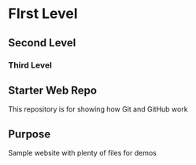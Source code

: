# FIrst Level

## Second Level

### Third Level

## Starter Web Repo

This repository is for showing how Git and GitHub work

## Purpose

Sample website with plenty of files for demos

